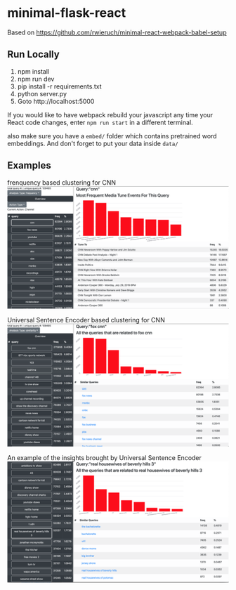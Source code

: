 # minimal-flask-react

Based on https://github.com/rwieruch/minimal-react-webpack-babel-setup

## Run Locally

1. npm install
2. npm run dev
3. pip install -r requirements.txt
4. python server.py
5. Goto http://localhost:5000

If you would like to have webpack rebuild your javascript any time your React code changes, enter `npm run start` in a different terminal.

also make sure you have a `embed/` folder which contains pretrained word embeddings. And don't forget to put your data inside `data/`

## Examples
frenquency based clustering for CNN
[![frenquency based clustering for CNN](snapshot/freq_cnn.png)]()

Universal Sentence Encoder based clustering for CNN
[![Universal Sentence Encoder based clustering for CNN](snapshot/USE_cnn.png)]()

An example of the insights brought by Universal Sentence Encoder
[![An example of the insights brought by Universal Sentence Encoder](snapshot/USE2.png)]()

